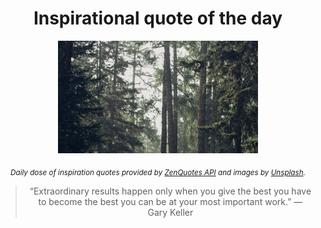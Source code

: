 
<div align="center">

# Inspirational quote of the day

<img src="./data/photo.jpeg" alt="Beautiful nature photo" width="320" height="180">

<sub><i>Daily dose of inspiration quotes provided by [ZenQuotes API](https://zenquotes.io/) and images by [Unsplash](https://unsplash.com/).</i></sub>


<blockquote>&ldquo;Extraordinary results happen only when you give the best you have to become the best you can be at your most important work.&rdquo; &mdash; <footer>Gary Keller</footer></blockquote>

</div>
